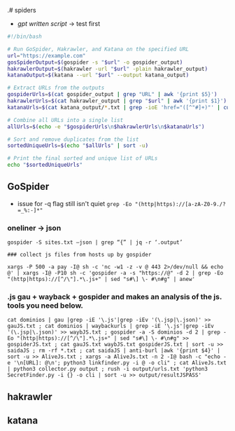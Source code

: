 .# spiders
- _gpt written script_  -> test first 
```bash
#!/bin/bash

# Run GoSpider, Hakrawler, and Katana on the specified URL
url="https://example.com"
gosSpiderOutput=$(gospider -s "$url" -o gospider_output)
hakrawlerOutput=$(hakrawler -url "$url" -plain hakrawler_output)
katanaOutput=$(katana --url "$url" --output katana_output)

# Extract URLs from the outputs
gospiderUrls=$(cat gospider_output | grep "URL" | awk '{print $5}')
hakrawlerUrls=$(cat hakrawler_output | grep "$url" | awk '{print $1}')
katanaUrls=$(cat katana_output/*.txt | grep -ioE 'href="([^"#]+)"' | cut -d'"' -f2)

# Combine all URLs into a single list
allUrls=$(echo -e "$gospiderUrls\n$hakrawlerUrls\n$katanaUrls")

# Sort and remove duplicates from the list
sortedUniqueUrls=$(echo "$allUrls" | sort -u)

# Print the final sorted and unique list of URLs
echo "$sortedUniqueUrls"
```

## GoSpider

 - issue for -q flag still isn't quiet `grep -Eo "(http|https)://[a-zA-Z0-9./?=_%:-]*"`

### oneliner -> json
```shell
gospider -S sites.txt —json | grep “{” | jq -r ‘.output’

### collect js files from hosts up by gospider

xargs -P 500 -a pay -I@ sh -c 'nc -w1 -z -v @ 443 2>/dev/null && echo @' | xargs -I@ -P10 sh -c 'gospider -a -s "https://@" -d 2 | grep -Eo "(http|https)://[^/\"].*\.js+" | sed "s#\] \- #\n#g" | anew'
```
### .js gau + wayback + gospider and makes an analysis of the js. tools you need below.


```shell
cat dominios | gau |grep -iE '\.js'|grep -iEv '(\.jsp|\.json)' >> gauJS.txt ; cat dominios | waybackurls | grep -iE '\.js'|grep -iEv '(\.jsp|\.json)' >> waybJS.txt ; gospider -a -S dominios -d 2 | grep -Eo "(http|https)://[^/\"].*\.js+" | sed "s#\] \- #\n#g" >> gospiderJS.txt ; cat gauJS.txt waybJS.txt gospiderJS.txt | sort -u >> saidaJS ; rm -rf *.txt ; cat saidaJS | anti-burl |awk '{print $4}' | sort -u >> AliveJs.txt ; xargs -a AliveJs.txt -n 2 -I@ bash -c "echo -e '\n[URL]: @\n'; python3 linkfinder.py -i @ -o cli" ; cat AliveJs.txt  | python3 collector.py output ; rush -i output/urls.txt 'python3 SecretFinder.py -i {} -o cli | sort -u >> output/resultJSPASS'
```

## hakrawler
## katana


